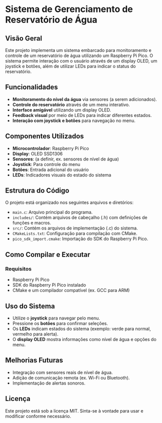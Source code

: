 # Sistema de Gerenciamento de Reservatório de Água

## Visão Geral
Este projeto implementa um sistema embarcado para monitoramento e controle de um reservatório de água utilizando um Raspberry Pi Pico. O sistema permite interação com o usuário através de um display OLED, um joystick e botões, além de utilizar LEDs para indicar o status do reservatório.

## Funcionalidades
- **Monitoramento do nível da água** via sensores (a serem adicionados).
- **Controle do reservatório** através de um menu interativo.
- **Interface amigável** utilizando um display OLED.
- **Feedback visual** por meio de LEDs para indicar diferentes estados.
- **Interação com joystick e botões** para navegação no menu.

## Componentes Utilizados
- **Microcontrolador**: Raspberry Pi Pico
- **Display**: OLED SSD1306
- **Sensores**: (a definir, ex. sensores de nível de água)
- **Joystick**: Para controle do menu
- **Botões**: Entrada adicional do usuário
- **LEDs**: Indicadores visuais do estado do sistema

## Estrutura do Código
O projeto está organizado nos seguintes arquivos e diretórios:

- `main.c`: Arquivo principal do programa.
- `includes/`: Contém arquivos de cabeçalho (.h) com definições de funções e macros.
- `src/`: Contém os arquivos de implementação (.c) do sistema.
- `CMakeLists.txt`: Configuração para compilação com CMake.
- `pico_sdk_import.cmake`: Importação do SDK do Raspberry Pi Pico.

## Como Compilar e Executar
### Requisitos
- Raspberry Pi Pico
- SDK do Raspberry Pi Pico instalado
- CMake e um compilador compatível (ex. GCC para ARM)

## Uso do Sistema
- Utilize o **joystick** para navegar pelo menu.
- Pressione os **botões** para confirmar seleções.
- Os **LEDs** indicam estados do sistema (exemplo: verde para normal, vermelho para alerta).
- O **display OLED** mostra informações como nível de água e opções do menu.

## Melhorias Futuras
- Integração com sensores reais de nível de água.
- Adição de comunicação remota (ex. Wi-Fi ou Bluetooth).
- Implementação de alertas sonoros.

## Licença
Este projeto está sob a licença MIT. Sinta-se à vontade para usar e modificar conforme necessário.

